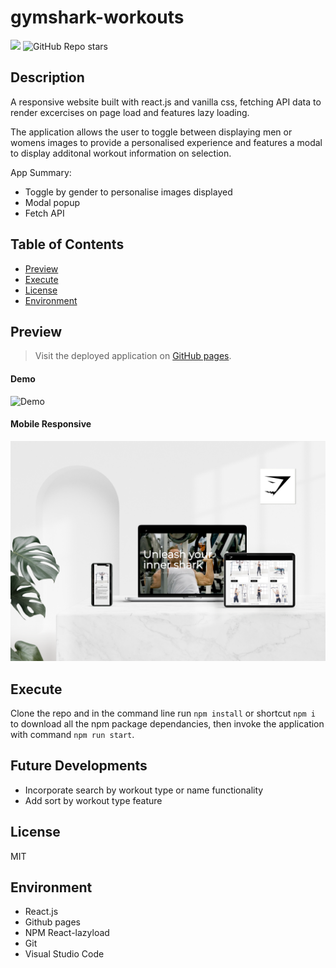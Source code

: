 # gymshark-workouts

![](https://img.shields.io/badge/license-MIT-Green) ![GitHub Repo stars](https://img.shields.io/github/stars/rubybassi?style=social)

## Description
A responsive website built with react.js and vanilla css, fetching API data to render excercises on page load and features lazy loading.

The application allows the user to toggle between displaying men or womens images to provide a personalised experience and features a modal to display additonal workout information on selection.

App Summary:
* Toggle by gender to personalise images displayed
* Modal popup
* Fetch API 

## Table of Contents
- [Preview](#Preview)
- [Execute](#Execute)
- [License](#License)
- [Environment](#Environment)

## Preview

> Visit the deployed application on [GitHub pages](https://rubybassi.github.io/gymshark-workouts/).

#### Demo
![Demo](https://user-images.githubusercontent.com/25780327/113783182-46ac0a80-972b-11eb-8052-34e8b48b6e38.gif)

#### Mobile Responsive
![App](src/assets/appmockup.png)

## Execute
Clone the repo and in the command line run `npm install` or shortcut `npm i` to download all the npm package dependancies, then invoke the application with command `npm run start`.

## Future Developments
* Incorporate search by workout type or name functionality
* Add sort by workout type feature

## License
MIT

## Environment
* React.js
* Github pages
* NPM React-lazyload
* Git
* Visual Studio Code